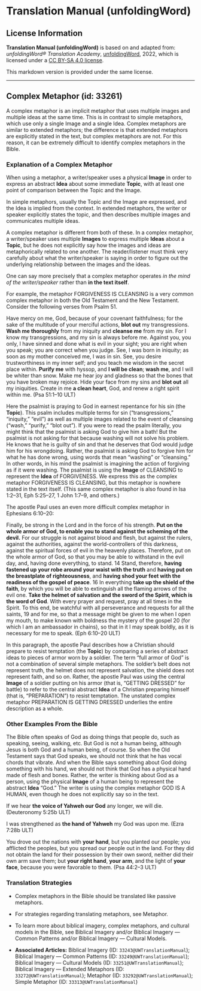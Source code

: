 # Translation Manual (unfoldingWord)

## License Information

**Translation Manual (unfoldingWord)** is based on and adapted from: _unfoldingWord® Translation Academy_, [unfoldingWord](https://unfoldingword.org/utw), 2022, which is licensed under a [CC BY-SA 4.0 license](https://creativecommons.org/licenses/by-sa/4.0/legalcode.en).

This markdown version is provided under the same license.



--------------------------------

## Complex Metaphor (id: 33261)

A complex metaphor is an implicit metaphor that uses multiple images and multiple ideas at the same time. This is in contrast to simple metaphors, which use only a single Image and a single Idea. Complex metaphors are similar to extended metaphors; the difference is that extended metaphors are explicitly stated in the text, but complex metaphors are not. For this reason, it can be extremely difficult to identify complex metaphors in the Bible.

### Explanation of a Complex Metaphor

When using a metaphor, a writer/speaker uses a physical **Image** in order to express an abstract **Idea** about some immediate **Topic**, with at least one point of comparison between the Topic and the Image.

In simple metaphors, usually the Topic and the Image are expressed, and the Idea is implied from the context. In extended metaphors, the writer or speaker explicitly states the topic, and then describes multiple images and communicates multiple ideas.

A complex metaphor is different from both of these. In a complex metaphor, a writer/speaker uses multiple **Images** to express multiple **Ideas** about a **Topic**, but he does not explicitly say how the images and ideas are metaphorically related to one another. The reader/listener must think very carefully about what the writer/speaker is saying in order to figure out the underlying relationship between the images and the ideas.

One can say more precisely that a complex metaphor operates *in the mind of the writer/speaker* rather than **in the text itself**.

For example, the metaphor FORGIVENESS IS CLEANSING is a very common complex metaphor in both the Old Testament and the New Testament. Consider the following verses from Psalm 51\.

Have mercy on me, God, because of your covenant faithfulness; for the sake of the multitude of your merciful actions, **blot out** my transgressions. **Wash me thoroughly** from my iniquity and **cleanse me** from my sin. For I know my transgressions, and my sin is always before me. Against you, you only, I have sinned and done what is evil in your sight; you are right when you speak; you are correct when you judge. See, I was born in iniquity; as soon as my mother conceived me, I was in sin. See, you desire trustworthiness in my inner self; and you teach me wisdom in the secret place within. **Purify me** with hyssop, and **I will be clean**; **wash me**, and I will be whiter than snow. Make me hear joy and gladness so that the bones that you have broken may rejoice. Hide your face from my sins and **blot out** all my iniquities. Create in me **a clean heart**, God, and renew a right spirit within me. (Psa 51:1–10 ULT)

Here the psalmist is praying to God in earnest repentance for his sin (the **Topic**). This psalm includes multiple terms for sin (“transgressions,” “iniquity,” “evil”) as well as multiple images related to the event of cleansing (“wash,” “purify,” “blot out”). If you were to read the psalm literally, you might think that the psalmist is asking God to give him a bath! But the psalmist is not asking for that because washing will not solve his problem. He knows that he is guilty of sin and that he deserves that God would judge him for his wrongdoing. Rather, the psalmist is asking God to forgive him for what he has done wrong, using words that mean “washing” or “cleansing.” In other words, in his mind the psalmist is imagining the action of forgiving as if it were washing. The psalmist is using the **Image** of CLEANSING to represent the **Idea** of FORGIVENESS. We express this as the complex metaphor FORGIVENESS IS CLEANSING, but this metaphor is nowhere stated in the text itself. (This same complex metaphor is also found in Isa 1:2–31, Eph 5:25–27, 1 John 1:7–9, and others.)

The apostle Paul uses an even more difficult complex metaphor in Ephesians 6:10–20:

Finally, be strong in the Lord and in the force of his strength. **Put on the whole armor of God, to enable you to stand against the scheming of the devil.** For our struggle is not against blood and flesh, but against the rulers, against the authorities, against the world\-controllers of this darkness, against the spiritual forces of evil in the heavenly places. Therefore, put on the whole armor of God, so that you may be able to withstand in the evil day, and, having done everything, to stand. 14 Stand, therefore, **having fastened up your robe around your waist with the truth** and **having put on the breastplate of righteousness**, and **having shod your feet with the readiness of the gospel of peace**. 16 In everything **take up the shield of the faith**, by which you will be able to extinguish all the flaming arrows of the evil one. **Take the helmet of salvation and the sword of the Spirit, which is the word of God**. With every prayer and request, pray at all times in the Spirit. To this end, be watchful with all perseverance and requests for all the saints, 19 and for me, so that a message might be given to me when I open my mouth, to make known with boldness the mystery of the gospel 20 (for which I am an ambassador in chains), so that in it I may speak boldly, as it is necessary for me to speak. (Eph 6:10–20 ULT)

In this paragraph, the apostle Paul describes how a Christian should prepare to resist temptation (the **Topic**) by comparing a series of abstract ideas to pieces of armor worn by a soldier. The term “full armor of God” is not a combination of several simple metaphors. The soldier’s belt does not represent truth, the helmet does not represent salvation, the shield does not represent faith, and so on. Rather, the apostle Paul was using the central **Image** of a soldier putting on his armor (that is, “GETTING DRESSED” for battle) to refer to the central abstract **Idea** of a Christian preparing himself (that is, “PREPARATION”) to resist temptation. The unstated complex metaphor PREPARATION IS GETTING DRESSED underlies the entire description as a whole.

### Other Examples From the Bible

The Bible often speaks of God as doing things that people do, such as speaking, seeing, walking, etc. But God is not a human being, although Jesus is both God and a human being, of course. So when the Old Testament says that God speaks, we should not think that he has vocal chords that vibrate. And when the Bible says something about God doing something with his hand, we should not think that God has a physical hand made of flesh and bones. Rather, the writer is thinking about God as a person, using the physical **Image** of a human being to represent the abstract **Idea** “God.” The writer is using the complex metaphor GOD IS A HUMAN, even though he does not explicitly say so in the text.

If we hear **the voice of Yahweh our God** any longer, we will die. (Deuteronomy 5:25b ULT)

I was strengthened as **the hand of Yahweh** my God was upon me. (Ezra 7:28b ULT)

You drove out the nations with **your hand**, but you planted our people; you afflicted the peoples, but you spread our people out in the land. For they did not obtain the land for their possession by their own sword, neither did their own arm save them; but **your right hand**, **your arm**, and the light of **your face**, because you were favorable to them. (Psa 44:2–3 ULT)

### Translation Strategies

* Complex metaphors in the Bible should be translated like passive metaphors.
* For strategies regarding translating metaphors, see Metaphor.
* To learn more about biblical imagery, complex metaphors, and cultural models in the Bible, see Biblical Imagery and/or Biblical Imagery — Common Patterns and/or Biblical Imagery — Cultural Models.

* **Associated Articles:** Biblical Imagery (ID: `33243@UWTranslationManual`); Biblical Imagery — Common Patterns (ID: `33249@UWTranslationManual`); Biblical Imagery — Cultural Models (ID: `33251@UWTranslationManual`); Biblical Imagery — Extended Metaphors (ID: `33272@UWTranslationManual`); Metaphor (ID: `33292@UWTranslationManual`); Simple Metaphor (ID: `33313@UWTranslationManual`)

